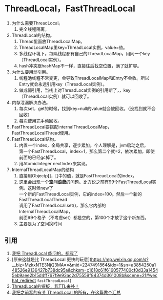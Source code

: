 # ThreadLocal，FastThreadLocal

1. 为什么需要ThreadLocal。
   1. 完全线程隔离。
2. ThreadLocal的结构。
   1. Thread里面放ThreadLocalMap。
   2. ThreadLocalMap里key=ThreadLocal实例，value=值。 
   3. 多线程环境下，每隔线程都有自己的ThreadLocalMap，用同一个key（ThreadLocal实例）。
   4. hash冲突跟hashMap不一样，直接往后找空位置，满了就扩容。
3. 为什么要用弱引用。
   1. 线程池线程不常变更，会导致ThreadLocalMap和Entry不会收。所以Entry就会永远引用key（ThreadLocal实例）。
   2. 做成弱引用，当栈上对ThreadLocal实例的引用断了，，key（ThreadLocal实例）就可以回收了。
4. 内存泄漏解决办法。
   1. 每次set，get的时候，找到key=null的value就会被回收。（没找到就不会回收）
   2. 每次使用完手动回收。
5. FastThreadLocal要搭配InternalThreadLocalMap，FastThreadLocalThread使用。
6. FastThreadLocal结构。
   1. 内置一个index，全局共享，逐步累加。个人理解是，jvm启动之后，  
   第一个FastThreadLocal，index=1，那么第二个就=2，依次累加，即使前面的已经gc掉了。
   2. 用AtomicInteger nextIndex来实现。 
7. InternalThreadLocalMap的结构
   1. 直接用Objectp[]，[]中的值，就是FastThreadLocal的index。
   2. 这里会出现一个**空间浪费**的问题。比方说之前有99个FastThreadLocal实例。这时候new了  
      一个新的FastThreadLocal实例，它的index=100。然后一个新的FastThreadLocalThread  
      调用了FastThreadLocal.set()，那么它内部的InternalThreadLocalMap，  
      前面99个格子（不考虑set）都是空的，第100个才放了这个新东西。
   3. 主要是为了空间换时间

## 引用
1. [我把 ThreadLocal 能问的，都写了](https://mp.weixin.qq.com/s?__biz=MzkxNTE3NjQ3MA==&mid=2247491733&idx=1&sn=2a4efe9f12a6d3009d89d703e7dadaa5&chksm=c1618decf61604fa0eb46bb65e31248db2bd555527dc558b19c5a60a2be634a24e5e1bc79e0c&scene=21#wechat_redirect)
2. [原来这就是比 ThreadLocal 更快的玩意](https://mp.weixin.qq.com/s?__biz=MzkxNTE3NjQ3MA==&mid=2247491864&idx=1&sn=a3854250a148526e9136427b738dc95a&chksm=c1618c61f6160577400cf0d33a14545eb9aee2b15d4ff767f9e93ac2d75559f84374d361008b&scene=21#wechat_redirect `fastThreadLocal`)
3. [ThreadLocal的短板，我TTL来补！](https://mp.weixin.qq.com/s?__biz=MzkxNTE3NjQ3MA==&mid=2247492913&idx=1&sn=3a5efee12ca65f3c3113930b1f0e35d0&chksm=c1618848f616015e20a316cc7cbd81806f2d853c314385af36ce1ff4a6adc797b1b822009050&scene=178&cur_album_id=2058599863742758913#rd)
4. [我把之前写的有关 ThreadLocal 的所有，在这篇做个汇总](https://mp.weixin.qq.com/s/bECVeuxE-WIYmvXbF2V3QA)